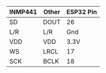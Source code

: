 
| INMP441 | Other | ESP32 Pin
| ---- | ---- | ----
| SD | DOUT | 26
| L/R | L/R | Gnd
| VDD | VDD | 3.3V
| WS | LRCL | 17
| SCK | BCLK | 18